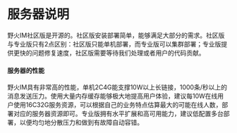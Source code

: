 # 服务器说明
野火IM社区版是开源的。社区版安装部署简单，能够满足大部分的需求。社区版与专业版只有2点区别：社区版只能单机部署，而专业版可以集群部署；专业版提供更快的问题修复速度，社区版需要等待我们处理或者用户的代码贡献。

#### 服务器的性能
野火IM具有非常高的性能，单机2C4G能支撑10W以上长链接，1000条/秒以上的消息发送压力。使用大量内存缓存能够极大地提高用户体验，建议每10W在线用户使用16C32G服务资源，可以根据自己的业务特点估算最大的可能在线人数，部署对应的服务器资源即可。专业版拥有水平扩展和高可用能力，建议低配置多台部署，以便均匀地分散压力和做到有故障自动容错。
